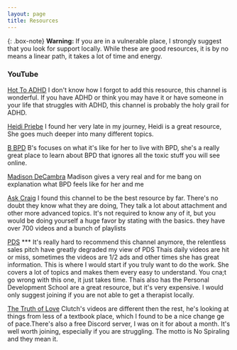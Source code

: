 ```yaml
---
layout: page
title: Resources
---
```

{: .box-note}
**Warning:** If you are in a vulnerable place, I strongly suggest that you look for support locally. 
While these are good resources, it is by no means a linear path, it takes a lot of time and energy.

### YouTube

[Hot To ADHD](https://www.youtube.com/c/HowtoADHD)
I don't know how I forgot to add this resource, this channel is wonderful. If you have ADHD or think you may have it or have someone in your life that struggles with ADHD, this channel is probably the holy grail for ADHD.

[Heidi Priebe](https://www.youtube.com/channel/UCqX3KQWXJll7_6orfHFuqBQ)
I found her very late in my journey, Heidi is a great resource, She goes much deeper into many different topics.

[B BPD](https://www.youtube.com/c/BBPD123)
B's focuses on what it's like for her to live with BPD, she's a really great place to learn about BPD that ignores all the toxic stuff you will see online.

[Madison DeCambra](https://www.youtube.com/watch?v=TxgKcMK8ajk&t=1s)
Madison gives a very real and for me bang on explanation what BPD feels like for her and me

[Ask Craig](https://www.youtube.com/channel/UCO60mX6WGDgrk0R27c8COKQ)
I found this channel to be the best resource by far. There's no doubt they know what they are doing, They talk a lot about attachment and other more advanced topics. It's not required to know any of it, but you would be doing yourself a huge favor by stating with the basics. they have over 700 videos and a bunch of playlists

[PDS](https://www.youtube.com/channel/UCHQ4lSaKRap5HyrpitrTOhQ)
*** It's really hard to recommend this channel anymore, the relentless sales pitch have greatly degraded my view of PDS
Thais daily videos are hit or miss, sometimes the videos are 1/2 ads and other times she has great information. This is where I would start if you truly want to do the work. She covers a lot of topics and makes them every easy to understand. You cna;t go wrong with this one, it just takes time. Thais also has the Personal Development School are a great resource, but it's very expensive. I would only suggest joining if you are not able to get a therapist locally.

[The Truth of Love](https://www.youtube.com/c/TheTruthofLove)
Clutch's videos are different then the rest, he's looking at things from less of a textbook place, which I found to be a nice change ge of pace.There's also a free Discord server, I was on it for about a month. It's well worth joining, especially if you are struggling. The motto is No Spiraling and they mean it.
